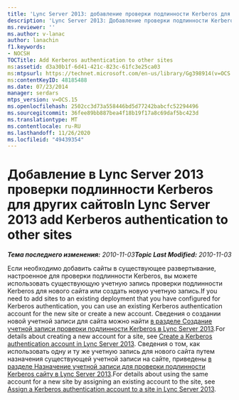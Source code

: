 ```yaml
---
title: 'Lync Server 2013: добавление проверки подлинности Kerberos для других сайтов'
description: 'Lync Server 2013: Добавление проверки подлинности Kerberos на другие сайты.'
ms.reviewer: ''
ms.author: v-lanac
author: lanachin
f1.keywords:
- NOCSH
TOCTitle: Add Kerberos authentication to other sites
ms:assetid: d3a30b1f-6d41-421c-823c-61fc3e25ca03
ms:mtpsurl: https://technet.microsoft.com/en-us/library/Gg398914(v=OCS.15)
ms:contentKeyID: 48185488
ms.date: 07/23/2014
manager: serdars
mtps_version: v=OCS.15
ms.openlocfilehash: 2502cc3d73a558446bd5d77242babcfc52294496
ms.sourcegitcommit: 36fee89bb887bea4f18b19f17a8c69daf5bc423d
ms.translationtype: MT
ms.contentlocale: ru-RU
ms.lasthandoff: 11/26/2020
ms.locfileid: "49439354"
---
```

# <a name="in-lync-server-2013-add-kerberos-authentication-to-other-sites"></a><span data-ttu-id="ba8c3-103">Добавление в Lync Server 2013 проверки подлинности Kerberos для других сайтов</span><span class="sxs-lookup"><span data-stu-id="ba8c3-103">In Lync Server 2013 add Kerberos authentication to other sites</span></span>

<div data-xmlns="http://www.w3.org/1999/xhtml">

<div class="topic" data-xmlns="http://www.w3.org/1999/xhtml" data-msxsl="urn:schemas-microsoft-com:xslt" data-cs="https://msdn.microsoft.com/">

<div data-asp="https://msdn2.microsoft.com/asp">



</div>

<div id="mainSection">

<div id="mainBody"><span data-ttu-id="ba8c3-104">

<span> </span></span><span class="sxs-lookup"><span data-stu-id="ba8c3-104">

<span> </span></span></span>

<span data-ttu-id="ba8c3-105">_**Тема последнего изменения:** 2010-11-03_</span><span class="sxs-lookup"><span data-stu-id="ba8c3-105">_**Topic Last Modified:** 2010-11-03_</span></span>

<span data-ttu-id="ba8c3-106">Если необходимо добавить сайты в существующее развертывание, настроенное для проверки подлинности Kerberos, вы можете использовать существующую учетную запись проверки подлинности Kerberos для нового сайта или создать новую учетную запись.</span><span class="sxs-lookup"><span data-stu-id="ba8c3-106">If you need to add sites to an existing deployment that you have configured for Kerberos authentication, you can use an existing Kerberos authentication account for the new site or create a new account.</span></span> <span data-ttu-id="ba8c3-107">Сведения о создании новой учетной записи для сайта можно найти [в разделе Создание учетной записи проверки подлинности Kerberos в Lync Server 2013](lync-server-2013-create-a-kerberos-authentication-account.md).</span><span class="sxs-lookup"><span data-stu-id="ba8c3-107">For details about creating a new account for a site, see [Create a Kerberos authentication account in Lync Server 2013](lync-server-2013-create-a-kerberos-authentication-account.md).</span></span> <span data-ttu-id="ba8c3-108">Сведения о том, как использовать одну и ту же учетную запись для нового сайта путем назначения существующей учетной записи на сайте, приведены [в разделе Назначение учетной записи для проверки подлинности Kerberos сайту в Lync Server 2013](lync-server-2013-assign-a-kerberos-authentication-account-to-a-site.md).</span><span class="sxs-lookup"><span data-stu-id="ba8c3-108">For details about using the same account for a new site by assigning an existing account to the site, see [Assign a Kerberos authentication account to a site in Lync Server 2013](lync-server-2013-assign-a-kerberos-authentication-account-to-a-site.md).</span></span>

<span data-ttu-id="ba8c3-109"></div>

<span> </span>

</div>

</div>

</span><span class="sxs-lookup"><span data-stu-id="ba8c3-109"></div>

<span> </span>

</div>

</div>

</span></span></div>

